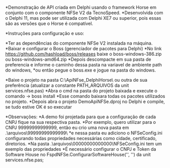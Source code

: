 *Demonstração de API criada em Delphi usando o framework Horse em conjunto com o componente NFSe V2 da TecnoSpeed.
*Desenvolvida com o Delphi 11, mas pode ser utilizada com Delphi XE7 ou superior, pois essas são as versões que o Horse é compatível.

*Instruções para configuração e uso:

*Ter as dependências do componente NFSe V2 instalada na máquina.
*Baixar e configurar o Boss (gerenciador de pacotes para Delphi)
*No link https://github.com/hashload/boss/releases baixe o boss-windows-386.zip ou boss-windows-amd64.zip
*Depois descompacte em sua pasta de preferencia e informe o caminho dessa pasta na variavel de ambiente path do windows, 
*ou então pegue o boss.exe e jogue na pasta do windows.

*Baixe o projeto na pasta C:\ApiNFse_DelphiHorse\ ou outra de sua preferência (atualizar a constante PATH_ARQUIVOS da unit services.nfse.pas)
*Abra o cmd na pasta do projeto baixada e execute o comando -> boss install
*Esse comando baixara todas os pacotes utilizados no projeto. 
*Depois abra o projeto DemoApiNFSe.dproj no Delphi e compile, se tudo estive OK é so executar

*Observações:
*A demo foi projetada para que a configuração de cada CNPJ fique na sua respectiva pasta.
*Por exemplo, quero utilizar para o CNPJ 99999999999999, então eu crio uma nova pasta em .\arquivos\99999999999999\ 
*e nessa pasta eu adiciono o NFSeConfig.ini configurando todas propriedades necessárias como cidade, certificado, diretorios. 
*Na pasta .\arquivos\00000000000000\NFSeConfig.ini tem um exemplo das propriedades
*É necessário configurar o CNPJ e Token da Software House no FspdNFSe.ConfigurarSoftwareHouse('', '') da unit services.nfse.pas;
